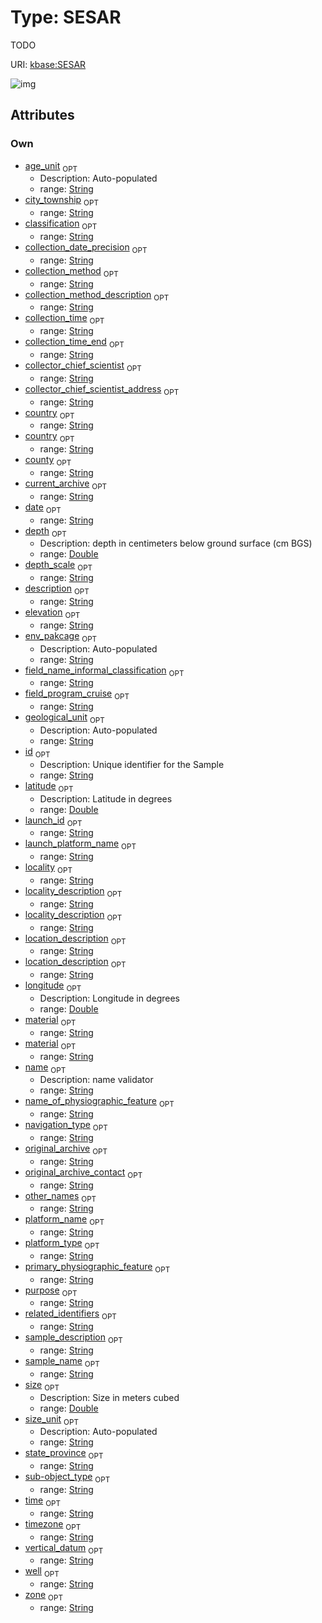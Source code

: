 
# Type: SESAR


TODO

URI: [kbase:SESAR](http://kbase.us/SESAR)


![img](http://yuml.me/diagram/nofunky;dir:TB/class/[SESAR&#124;sample_name:string%20%3F;material:string%20%3F;field_name_informal_classification:string%20%3F;location_description:string%20%3F;locality_description:string%20%3F;collection_method:string%20%3F;purpose:string%20%3F;navigation_type:string%20%3F;primary_physiographic_feature:string%20%3F;name_of_physiographic_feature:string%20%3F;field_program_cruise:string%20%3F;collector_chief_scientist:string%20%3F;collection_date_precision:string%20%3F;current_archive:string%20%3F;related_identifiers:string%20%3F;platform_type:string%20%3F;zone:string%20%3F;state_province:string%20%3F;original_archive_contact:string%20%3F;classification:string%20%3F;vertical_datum:string%20%3F;original_archive:string%20%3F;platform_name:string%20%3F;collection_time_end:string%20%3F;county:string%20%3F;size_unit:string%20%3F;age_unit:string%20%3F;locality:string%20%3F;sample_description:string%20%3F;collection_method_description:string%20%3F;other_names:string%20%3F;geological_unit:string%20%3F;collector_chief_scientist_address:string%20%3F;collection_time:string%20%3F;size:double%20%3F;launch_platform_name:string%20%3F;depth_scale:string%20%3F;country:string%20%3F;city_township:string%20%3F;sub-object_type:string%20%3F;launch_id:string%20%3F;id:string%20%3F;name:string%20%3F;well:string%20%3F;depth:double%20%3F;elevation:string%20%3F;date:string%20%3F;time:string%20%3F;timezone:string%20%3F;env_pakcage:string%20%3F;description:string%20%3F;latitude:double%20%3F;longitude:double%20%3F])

## Attributes


### Own

 * [age_unit](age_unit.md)  <sub>OPT</sub>
    * Description: Auto-populated
    * range: [String](types/String.md)
 * [city_township](city_township.md)  <sub>OPT</sub>
    * range: [String](types/String.md)
 * [classification](classification.md)  <sub>OPT</sub>
    * range: [String](types/String.md)
 * [collection_date_precision](collection_date_precision.md)  <sub>OPT</sub>
    * range: [String](types/String.md)
 * [collection_method](collection_method.md)  <sub>OPT</sub>
    * range: [String](types/String.md)
 * [collection_method_description](collection_method_description.md)  <sub>OPT</sub>
    * range: [String](types/String.md)
 * [collection_time](collection_time.md)  <sub>OPT</sub>
    * range: [String](types/String.md)
 * [collection_time_end](collection_time_end.md)  <sub>OPT</sub>
    * range: [String](types/String.md)
 * [collector_chief_scientist](collector_chief_scientist.md)  <sub>OPT</sub>
    * range: [String](types/String.md)
 * [collector_chief_scientist_address](collector_chief_scientist_address.md)  <sub>OPT</sub>
    * range: [String](types/String.md)
 * [country](country.md)  <sub>OPT</sub>
    * range: [String](types/String.md)
 * [country](country.md)  <sub>OPT</sub>
    * range: [String](types/String.md)
 * [county](county.md)  <sub>OPT</sub>
    * range: [String](types/String.md)
 * [current_archive](current_archive.md)  <sub>OPT</sub>
    * range: [String](types/String.md)
 * [date](date.md)  <sub>OPT</sub>
    * range: [String](types/String.md)
 * [depth](depth.md)  <sub>OPT</sub>
    * Description: depth in centimeters below ground surface (cm BGS)
    * range: [Double](types/Double.md)
 * [depth_scale](depth_scale.md)  <sub>OPT</sub>
    * range: [String](types/String.md)
 * [description](description.md)  <sub>OPT</sub>
    * range: [String](types/String.md)
 * [elevation](elevation.md)  <sub>OPT</sub>
    * range: [String](types/String.md)
 * [env_pakcage](env_pakcage.md)  <sub>OPT</sub>
    * Description: Auto-populated
    * range: [String](types/String.md)
 * [field_name_informal_classification](field_name_informal_classification.md)  <sub>OPT</sub>
    * range: [String](types/String.md)
 * [field_program_cruise](field_program_cruise.md)  <sub>OPT</sub>
    * range: [String](types/String.md)
 * [geological_unit](geological_unit.md)  <sub>OPT</sub>
    * Description: Auto-populated
    * range: [String](types/String.md)
 * [id](id.md)  <sub>OPT</sub>
    * Description: Unique identifier for the Sample
    * range: [String](types/String.md)
 * [latitude](latitude.md)  <sub>OPT</sub>
    * Description: Latitude in degrees
    * range: [Double](types/Double.md)
 * [launch_id](launch_id.md)  <sub>OPT</sub>
    * range: [String](types/String.md)
 * [launch_platform_name](launch_platform_name.md)  <sub>OPT</sub>
    * range: [String](types/String.md)
 * [locality](locality.md)  <sub>OPT</sub>
    * range: [String](types/String.md)
 * [locality_description](locality_description.md)  <sub>OPT</sub>
    * range: [String](types/String.md)
 * [locality_description](locality_description.md)  <sub>OPT</sub>
    * range: [String](types/String.md)
 * [location_description](location_description.md)  <sub>OPT</sub>
    * range: [String](types/String.md)
 * [location_description](location_description.md)  <sub>OPT</sub>
    * range: [String](types/String.md)
 * [longitude](longitude.md)  <sub>OPT</sub>
    * Description: Longitude in degrees
    * range: [Double](types/Double.md)
 * [material](material.md)  <sub>OPT</sub>
    * range: [String](types/String.md)
 * [material](material.md)  <sub>OPT</sub>
    * range: [String](types/String.md)
 * [name](name.md)  <sub>OPT</sub>
    * Description: name validator
    * range: [String](types/String.md)
 * [name_of_physiographic_feature](name_of_physiographic_feature.md)  <sub>OPT</sub>
    * range: [String](types/String.md)
 * [navigation_type](navigation_type.md)  <sub>OPT</sub>
    * range: [String](types/String.md)
 * [original_archive](original_archive.md)  <sub>OPT</sub>
    * range: [String](types/String.md)
 * [original_archive_contact](original_archive_contact.md)  <sub>OPT</sub>
    * range: [String](types/String.md)
 * [other_names](other_names.md)  <sub>OPT</sub>
    * range: [String](types/String.md)
 * [platform_name](platform_name.md)  <sub>OPT</sub>
    * range: [String](types/String.md)
 * [platform_type](platform_type.md)  <sub>OPT</sub>
    * range: [String](types/String.md)
 * [primary_physiographic_feature](primary_physiographic_feature.md)  <sub>OPT</sub>
    * range: [String](types/String.md)
 * [purpose](purpose.md)  <sub>OPT</sub>
    * range: [String](types/String.md)
 * [related_identifiers](related_identifiers.md)  <sub>OPT</sub>
    * range: [String](types/String.md)
 * [sample_description](sample_description.md)  <sub>OPT</sub>
    * range: [String](types/String.md)
 * [sample_name](sample_name.md)  <sub>OPT</sub>
    * range: [String](types/String.md)
 * [size](size.md)  <sub>OPT</sub>
    * Description: Size in meters cubed
    * range: [Double](types/Double.md)
 * [size_unit](size_unit.md)  <sub>OPT</sub>
    * Description: Auto-populated
    * range: [String](types/String.md)
 * [state_province](state_province.md)  <sub>OPT</sub>
    * range: [String](types/String.md)
 * [sub-object_type](sub-object_type.md)  <sub>OPT</sub>
    * range: [String](types/String.md)
 * [time](time.md)  <sub>OPT</sub>
    * range: [String](types/String.md)
 * [timezone](timezone.md)  <sub>OPT</sub>
    * range: [String](types/String.md)
 * [vertical_datum](vertical_datum.md)  <sub>OPT</sub>
    * range: [String](types/String.md)
 * [well](well.md)  <sub>OPT</sub>
    * range: [String](types/String.md)
 * [zone](zone.md)  <sub>OPT</sub>
    * range: [String](types/String.md)
